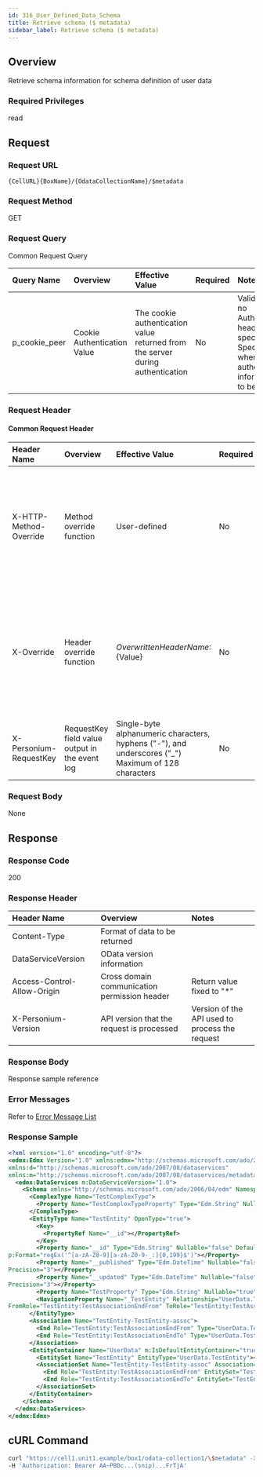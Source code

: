 ```yaml
---
id: 316_User_Defined_Data_Schema
title: Retrieve schema ($ metadata)
sidebar_label: Retrieve schema ($ metadata)
---
```


## Overview

Retrieve schema information for schema definition of user data

### Required Privileges

read


## Request

### Request URL

```
{CellURL}{BoxName}/{OdataCollectionName}/$metadata
```

### Request Method

GET

### Request Query

Common Request Query

|Query Name|Overview|Effective Value|Required|Notes|
|:--|:--|:--|:--|:--|
|p_cookie_peer|Cookie Authentication Value|The cookie authentication value returned from the server during authentication|No|Valid only if no Authorization header specified<br>Specify this when cookie authentication information is to be used|

### Request Header

#### Common Request Header

|Header Name|Overview|Effective Value|Required|Notes|
|:--|:--|:--|:--|:--|
|X-HTTP-Method-Override|Method override function|User-defined|No|Specifying this value in a request with the POST method indicates that the specified value is used as the method|
|X-Override|Header override function|${OverwrittenHeaderName}:${Value}|No|The normal HTTP header value is overwritten. Specify multiple X-Override headers for the overwriting of multiple headers|
|X-Personium-RequestKey|RequestKey field value output in the event log|Single-byte alphanumeric characters, hyphens ("-"), and underscores ("_")<br>Maximum of 128 characters|No|PCS-${32 character string with UUID} by default|

### Request Body

None


## Response

### Response Code

200

### Response Header

|Header Name|Overview|Notes|
|:--|:--|:--|
|Content-Type|Format of data to be returned||
|DataServiceVersion|OData version information||
|Access-Control-Allow-Origin|Cross domain communication permission header|Return value fixed to "*"|
|X-Personium-Version|API version that the request is processed|Version of the API used to process the request|

### Response Body

Response sample reference

### Error Messages

Refer to [Error Message List](004_Error_Messages.md)

### Response Sample

```xml
<?xml version="1.0" encoding="utf-8"?>
<edmx:Edmx Version="1.0" xmlns:edmx="http://schemas.microsoft.com/ado/2007/06/edmx" 
xmlns:d="http://schemas.microsoft.com/ado/2007/08/dataservices" 
xmlns:m="http://schemas.microsoft.com/ado/2007/08/dataservices/metadata" xmlns:p="urn:x-personium:xmlns">
  <edmx:DataServices m:DataServiceVersion="1.0">
    <Schema xmlns="http://schemas.microsoft.com/ado/2006/04/edm" Namespace="UserData">
      <ComplexType Name="TestComplexType">
        <Property Name="TestComplexTypeProperty" Type="Edm.String" Nullable="true"></Property>
      </ComplexType>
      <EntityType Name="TestEntity" OpenType="true">
        <Key>
          <PropertyRef Name="__id"></PropertyRef>
        </Key>
        <Property Name="__id" Type="Edm.String" Nullable="false" DefaultValue="UUID()" 
p:Format="regEx('^[a-zA-Z0-9][a-zA-Z0-9-_:]{0,199}$')"></Property>
        <Property Name="__published" Type="Edm.DateTime" Nullable="false" DefaultValue="SYSUTCDATETIME()" 
Precision="3"></Property>
        <Property Name="__updated" Type="Edm.DateTime" Nullable="false" DefaultValue="SYSUTCDATETIME()" 
Precision="3"></Property>
        <Property Name="TestProperty" Type="Edm.String" Nullable="true"></Property>
        <NavigationProperty Name="_TestEntity" Relationship="UserData.TestEntity-TestEntity-assoc" 
FromRole="TestEntity:TestAssociationEndFrom" ToRole="TestEntity:TestAssociationEndTo"></NavigationProperty>
      </EntityType>
      <Association Name="TestEntity-TestEntity-assoc">
        <End Role="TestEntity:TestAssociationEndFrom" Type="UserData.TestEntity" Multiplicity="1"></End>
        <End Role="TestEntity:TestAssociationEndTo" Type="UserData.TestEntity" Multiplicity="0..1"></End>
      </Association>
      <EntityContainer Name="UserData" m:IsDefaultEntityContainer="true">
        <EntitySet Name="TestEntity" EntityType="UserData.TestEntity"></EntitySet>
        <AssociationSet Name="TestEntity-TestEntity-assoc" Association="UserData.TestEntity-TestEntity-assoc">
          <End Role="TestEntity:TestAssociationEndFrom" EntitySet="TestEntity"></End>
          <End Role="TestEntity:TestAssociationEndTo" EntitySet="TestEntity"></End>
        </AssociationSet>
      </EntityContainer>
    </Schema>
  </edmx:DataServices>
</edmx:Edmx>
```


## cURL Command

```sh
curl "https://cell1.unit1.example/box1/odata-collection1/\$metadata" -X GET -i \
-H 'Authorization: Bearer AA~PBDc...(snip)...FrTjA'
```

